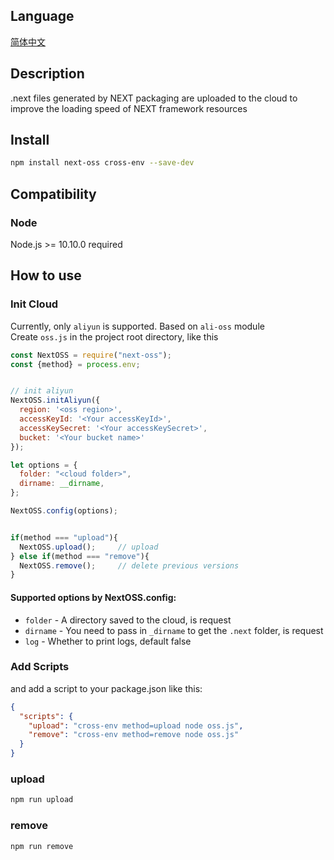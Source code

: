 ## Language
[简体中文](https://github.com/kszitt/next-oss/blob/master/README.md)

## Description
.next files generated by NEXT packaging are uploaded to the cloud to improve the loading speed of NEXT framework resources

## Install
```bash
npm install next-oss cross-env --save-dev
```

## Compatibility
### Node
Node.js >= 10.10.0 required

## How to use

### Init Cloud
Currently, only `aliyun` is supported. Based on `ali-oss` module  
Create `oss.js` in the project root directory, like this
```jsx
const NextOSS = require("next-oss");
const {method} = process.env;


// init aliyun
NextOSS.initAliyun({
  region: '<oss region>',
  accessKeyId: '<Your accessKeyId>',
  accessKeySecret: '<Your accessKeySecret>',
  bucket: '<Your bucket name>'
});

let options = {
  folder: "<cloud folder>",
  dirname: __dirname,
};

NextOSS.config(options);


if(method === "upload"){
  NextOSS.upload();     // upload
} else if(method === "remove"){
  NextOSS.remove();     // delete previous versions
}
```
#### Supported options by NextOSS.config:
- `folder` - A directory saved to the cloud, is request
- `dirname` - You need to pass in `_dirname` to get the `.next` folder, is request
- `log` - Whether to print logs, default false

### Add Scripts
and add a script to your package.json like this:
```json
{
  "scripts": {
    "upload": "cross-env method=upload node oss.js",
    "remove": "cross-env method=remove node oss.js"
  }
}
```

### upload
```bash
npm run upload
```

### remove
```bash
npm run remove
```



